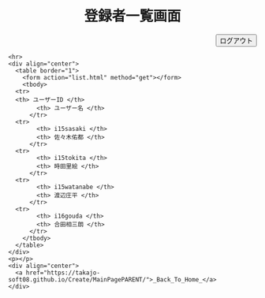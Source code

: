 <html><head>
    <meta http-equiv="content-type" content="text/html; charset=utf-8">
    <title>List (Book Management)</title>
  </head>

  <body>
    <div align="center">
      <h1>登録者一覧画面</h1>
    </div>
    <div align="right">
      <input type="submit" value="ログアウト" onclick="logOut()">
    </div>
    <script>
      function logOut(){
      location.href = "https://takajo-soft08.github.io/Create/";      
      }
    </script>
    
    <hr>
    <div align="center">
      <table border="1">
        <form action="list.html" method="get"></form>
        <tbody>
	  <tr>            
	  <th> ユーザーID </th>
            <th> ユーザー名 </th>
          </tr>
	  <tr>
            <th> i15sasaki </th>
            <th> 佐々木佑都 </th>
          </tr>
	  <tr>
            <th> i15tokita </th>
            <th> 時田里絵 </th>
          </tr>
	  <tr>
            <th> i15watanabe </th>
            <th> 渡辺庄平 </th>
          </tr>
	  <tr>
            <th> i16gouda </th>
            <th> 合田相三朗 </th>
          </tr>
        </tbody>
      </table>
    </div>
    <p></p>
    <div align="center">
      <a href="https://takajo-soft08.github.io/Create/MainPagePARENT/">_Back_To_Home_</a>
    </div>

  


</body></html>

